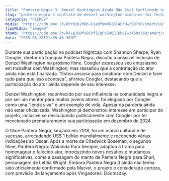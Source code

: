 ```yaml
---
title: "Pantera Negra 3: Denzel Washington Ainda Não Está Confirmado no Elenco"
slug: "pantera-negra-3-contrato-de-denzel-washington-ainda-no-foi-fechado"
categoria: "FILMES"
midia: "https://cdn.ome.lt/WYr9iK2h8b-XjadfemRX2BCACrQ=/987x0/smart/uploads/conteudo/fotos/Design_sem_nome_-_2025-03-28T174712.103.png"
tipoMidia: "imagem"
thumb: "https://cdn.ome.lt/kkLeJQOfvBCVfZCgPXS90EC6bSI=/480x360/smart/extras/conteudos/Design_sem_nome_-_2025-03-28T174712.103.png"
data: "2025-03-28T21:08:46.309Z"
---
```


Durante sua participação no podcast Nightcap com Shannon Sharpe, Ryan Coogler, diretor da franquia Pantera Negra, discutiu a possível inclusão de Denzel Washington no próximo filme. Coogler expressou seu entusiasmo em trabalhar com Washington, mas ressaltou que a contratação do ator ainda não está finalizada. "Estou ansioso para colaborar com Denzel e farei tudo para que isso aconteça", afirmou Coogler, destacando que a participação do ator ainda depende de seu interesse.

Denzel Washington, reconhecido por sua influência na comunidade negra e por ser um mentor para muitos jovens atores, foi elogiado por Coogler como uma "lenda viva" e um exemplo de vida. Apesar da parceria ainda não estar oficializada, Washington já demonstrou interesse em participar do projeto, inclusive se desculpando publicamente com Coogler por ter mencionado prematuramente sua participação em dezembro de 2024.

O filme Pantera Negra, lançado em 2018, foi um marco cultural e de sucesso, arrecadando US$ 1 bilhão mundialmente e recebendo várias indicações ao Oscar. Após a morte de Chadwick Boseman, o segundo filme, Pantera Negra: Wakanda Para Sempre, adaptou a trama para homenagear o falecido ator, introduzindo novos desafios e mudanças significativas, como a passagem do manto de Pantera Negra para Shuri, personagem de Letitia Wright. Embora Pantera Negra 3 ainda não tenha sido oficialmente confirmado pela Marvel, o projeto é considerado certeza, com previsão de lançamento após Vingadores: Doomsday.